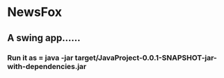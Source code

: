 # NewsFox
## A swing app......
### Run it as = java -jar target/JavaProject-0.0.1-SNAPSHOT-jar-with-dependencies.jar

